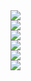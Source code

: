 <div><img src="/img/core/1.jpg"></div>

<div><img src="/img/core/2.jpg"></div>

<div><img src="/img/core/3.jpg"></div>

<div><img src="/img/core/4.jpg"></div>

<div><img src="/img/core/5.jpg"></div>

<div><img src="/img/core/6.jpg"></div>
